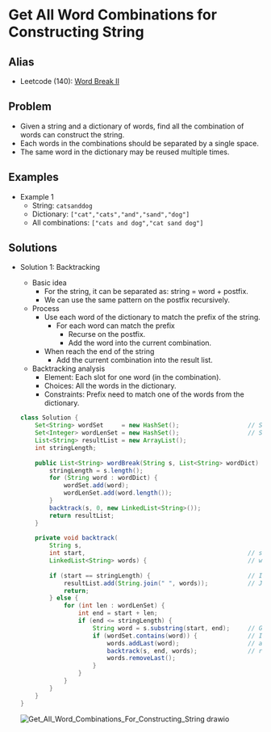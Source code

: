 # Get All Word Combinations for Constructing String

## Alias
- Leetcode (140): [Word Break II](https://leetcode.com/problems/word-break-ii/)

## Problem
- Given a string and a dictionary of words, find all the combination of words can construct the string.
- Each words in the combinations should be separated by a single space.
- The same word in the dictionary may be reused multiple times.

## Examples
- Example 1
   - String: `catsanddog`
   - Dictionary: `["cat","cats","and","sand","dog"]`
   - All combinations: `["cats and dog","cat sand dog"]`

## Solutions
- Solution 1: Backtracking
   - Basic idea
      - For the string, it can be separated as: string = word + postfix.
      - We can use the same pattern on the postfix recursively.
   - Process
      - Use each word of the dictionary to match the prefix of the string.
         - For each word can match the prefix
            - Recurse on the postfix.
            - Add the word into the current combination.
      - When reach the end of the string
         - Add the current combination into the result list.
   - Backtracking analysis
      - Element: Each slot for one word (in the combination).
      - Choices: All the words in the dictionary.
      - Constraints: Prefix need to match one of the words from the dictionary.
  ```java
  class Solution {
      Set<String> wordSet     = new HashSet();                   // Store each words
      Set<Integer> wordLenSet = new HashSet();                   // Store each unique word length
      List<String> resultList = new ArrayList();
      int stringLength;
        
      public List<String> wordBreak(String s, List<String> wordDict) {
          stringLength = s.length();
          for (String word : wordDict) {
              wordSet.add(word);
              wordLenSet.add(word.length());
          }
          backtrack(s, 0, new LinkedList<String>());
          return resultList;
      }
    
      private void backtrack(
          String s, 
          int start,                                             // start is the start index of the postfix
          LinkedList<String> words) {                            // words is a list of words for the current combination
        
          if (start == stringLength) {                           // If we have reached the end of string.
              resultList.add(String.join(" ", words));           // Join all the words by space and add the current combination into the result list
              return;
          } else {
              for (int len : wordLenSet) { 
                  int end = start + len;
                  if (end <= stringLength) {
                      String word = s.substring(start, end);     // Get the substring from start position and end position    
                      if (wordSet.contains(word)) {              // If the substring is a word, 
                          words.addLast(word);                   // add the word into the current combination,
                          backtrack(s, end, words);              // recurse on the rest of string by moving start index to end index 
                          words.removeLast();
                      }   
                  }
              }
          }
      }
  }
  ```

  ![Get_All_Word_Combinations_For_Constructing_String drawio](https://user-images.githubusercontent.com/8989447/117890302-29aab000-b272-11eb-9cb5-84dbe2616142.png)
